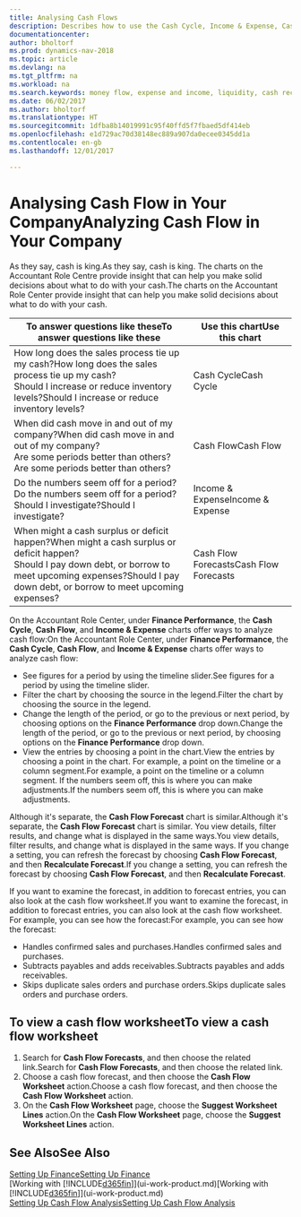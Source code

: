 ```yaml
---
title: Analysing Cash Flows
description: Describes how to use the Cash Cycle, Income & Expense, Cash Flow, and Cash Flow Forecast charts to analyze the past and future flow of money in and out of your company.
documentationcenter: 
author: bholtorf
ms.prod: dynamics-nav-2018
ms.topic: article
ms.devlang: na
ms.tgt_pltfrm: na
ms.workload: na
ms.search.keywords: money flow, expense and income, liquidity, cash receipts minus cash payments, Cartera
ms.date: 06/02/2017
ms.author: bholtorf
ms.translationtype: HT
ms.sourcegitcommit: 1dfba8b14019991c95f40ffd5f7fbaed5df414eb
ms.openlocfilehash: e1d729ac70d38148ec889a907da0ecee0345dd1a
ms.contentlocale: en-gb
ms.lasthandoff: 12/01/2017

---
```

# <a name="analyzing-cash-flow-in-your-company"></a><span data-ttu-id="30a4c-103">Analysing Cash Flow in Your Company</span><span class="sxs-lookup"><span data-stu-id="30a4c-103">Analyzing Cash Flow in Your Company</span></span>
<span data-ttu-id="30a4c-104">As they say, cash is king.</span><span class="sxs-lookup"><span data-stu-id="30a4c-104">As they say, cash is king.</span></span> <span data-ttu-id="30a4c-105">The charts on the Accountant Role Centre provide insight that can help you make solid decisions about what to do with your cash.</span><span class="sxs-lookup"><span data-stu-id="30a4c-105">The charts on the Accountant Role Center provide insight that can help you make solid decisions about what to do with your cash.</span></span>  

| <span data-ttu-id="30a4c-106">To answer questions like these</span><span class="sxs-lookup"><span data-stu-id="30a4c-106">To answer questions like these</span></span> | <span data-ttu-id="30a4c-107">Use this chart</span><span class="sxs-lookup"><span data-stu-id="30a4c-107">Use this chart</span></span> |
| --- | --- |
| <span data-ttu-id="30a4c-108">How long does the sales process tie up my cash?</span><span class="sxs-lookup"><span data-stu-id="30a4c-108">How long does the sales process tie up my cash?</span></span></br> <span data-ttu-id="30a4c-109">Should I increase or reduce inventory levels?</span><span class="sxs-lookup"><span data-stu-id="30a4c-109">Should I increase or reduce inventory levels?</span></span> |<span data-ttu-id="30a4c-110">Cash Cycle</span><span class="sxs-lookup"><span data-stu-id="30a4c-110">Cash Cycle</span></span> |
| <span data-ttu-id="30a4c-111">When did cash move in and out of my company?</span><span class="sxs-lookup"><span data-stu-id="30a4c-111">When did cash move in and out of my company?</span></span></br> <span data-ttu-id="30a4c-112">Are some periods better than others?</span><span class="sxs-lookup"><span data-stu-id="30a4c-112">Are some periods better than others?</span></span> |<span data-ttu-id="30a4c-113">Cash Flow</span><span class="sxs-lookup"><span data-stu-id="30a4c-113">Cash Flow</span></span> |
| <span data-ttu-id="30a4c-114">Do the numbers seem off for a period?</span><span class="sxs-lookup"><span data-stu-id="30a4c-114">Do the numbers seem off for a period?</span></span></br> <span data-ttu-id="30a4c-115">Should I investigate?</span><span class="sxs-lookup"><span data-stu-id="30a4c-115">Should I investigate?</span></span> |<span data-ttu-id="30a4c-116">Income & Expense</span><span class="sxs-lookup"><span data-stu-id="30a4c-116">Income & Expense</span></span> |
| <span data-ttu-id="30a4c-117">When might a cash surplus or deficit happen?</span><span class="sxs-lookup"><span data-stu-id="30a4c-117">When might a cash surplus or deficit happen?</span></span></br> <span data-ttu-id="30a4c-118">Should I pay down debt, or borrow to meet upcoming expenses?</span><span class="sxs-lookup"><span data-stu-id="30a4c-118">Should I pay down debt, or borrow to meet upcoming expenses?</span></span> |<span data-ttu-id="30a4c-119">Cash Flow Forecasts</span><span class="sxs-lookup"><span data-stu-id="30a4c-119">Cash Flow Forecasts</span></span> |

<span data-ttu-id="30a4c-120">On the Accountant Role Center, under **Finance Performance**, the **Cash Cycle**, **Cash Flow**, and **Income & Expense** charts offer ways to analyze cash flow:</span><span class="sxs-lookup"><span data-stu-id="30a4c-120">On the Accountant Role Center, under **Finance Performance**, the **Cash Cycle**, **Cash Flow**, and **Income & Expense** charts offer ways to analyze cash flow:</span></span>  

* <span data-ttu-id="30a4c-121">See figures for a period by using the timeline slider.</span><span class="sxs-lookup"><span data-stu-id="30a4c-121">See figures for a period by using the timeline slider.</span></span>  
* <span data-ttu-id="30a4c-122">Filter the chart by choosing the source in the legend.</span><span class="sxs-lookup"><span data-stu-id="30a4c-122">Filter the chart by choosing the source in the legend.</span></span>  
* <span data-ttu-id="30a4c-123">Change the length of the period, or go to the previous or next period, by choosing options on the **Finance Performance** drop down.</span><span class="sxs-lookup"><span data-stu-id="30a4c-123">Change the length of the period, or go to the previous or next period, by choosing options on the **Finance Performance** drop down.</span></span>  
* <span data-ttu-id="30a4c-124">View the entries by choosing a point in the chart.</span><span class="sxs-lookup"><span data-stu-id="30a4c-124">View the entries by choosing a point in the chart.</span></span> <span data-ttu-id="30a4c-125">For example, a point on the timeline or a column segment.</span><span class="sxs-lookup"><span data-stu-id="30a4c-125">For example, a point on the timeline or a column segment.</span></span> <span data-ttu-id="30a4c-126">If the numbers seem off, this is where you can make adjustments.</span><span class="sxs-lookup"><span data-stu-id="30a4c-126">If the numbers seem off, this is where you can make adjustments.</span></span>  

<span data-ttu-id="30a4c-127">Although it's separate, the **Cash Flow Forecast** chart is similar.</span><span class="sxs-lookup"><span data-stu-id="30a4c-127">Although it's separate, the **Cash Flow Forecast** chart is similar.</span></span> <span data-ttu-id="30a4c-128">You view details, filter results, and change what is displayed in the same ways.</span><span class="sxs-lookup"><span data-stu-id="30a4c-128">You view details, filter results, and change what is displayed in the same ways.</span></span> <span data-ttu-id="30a4c-129">If you change a setting, you can refresh the forecast by choosing **Cash Flow Forecast**, and then **Recalculate Forecast**.</span><span class="sxs-lookup"><span data-stu-id="30a4c-129">If you change a setting, you can refresh the forecast by choosing **Cash Flow Forecast**, and then **Recalculate Forecast**.</span></span>

<span data-ttu-id="30a4c-130">If you want to examine the forecast, in addition to forecast entries, you can also look at the cash flow worksheet.</span><span class="sxs-lookup"><span data-stu-id="30a4c-130">If you want to examine the forecast, in addition to forecast entries, you can also look at the cash flow worksheet.</span></span> <span data-ttu-id="30a4c-131">For example, you can see how the forecast:</span><span class="sxs-lookup"><span data-stu-id="30a4c-131">For example, you can see how the forecast:</span></span>

* <span data-ttu-id="30a4c-132">Handles confirmed sales and purchases.</span><span class="sxs-lookup"><span data-stu-id="30a4c-132">Handles confirmed sales and purchases.</span></span>  
* <span data-ttu-id="30a4c-133">Subtracts payables and adds receivables.</span><span class="sxs-lookup"><span data-stu-id="30a4c-133">Subtracts payables and adds receivables.</span></span>  
* <span data-ttu-id="30a4c-134">Skips duplicate sales orders and purchase orders.</span><span class="sxs-lookup"><span data-stu-id="30a4c-134">Skips duplicate sales orders and purchase orders.</span></span>  

## <a name="to-view-a-cash-flow-worksheet"></a><span data-ttu-id="30a4c-135">To view a cash flow worksheet</span><span class="sxs-lookup"><span data-stu-id="30a4c-135">To view a cash flow worksheet</span></span>
1. <span data-ttu-id="30a4c-136">Search for **Cash Flow Forecasts**, and then choose the related link.</span><span class="sxs-lookup"><span data-stu-id="30a4c-136">Search for **Cash Flow Forecasts**, and then choose the related link.</span></span>  
2. <span data-ttu-id="30a4c-137">Choose a cash flow forecast, and then choose the **Cash Flow Worksheet** action.</span><span class="sxs-lookup"><span data-stu-id="30a4c-137">Choose a cash flow forecast, and then choose the **Cash Flow Worksheet** action.</span></span>  
3. <span data-ttu-id="30a4c-138">On the **Cash Flow Worksheet** page, choose the **Suggest Worksheet Lines** action.</span><span class="sxs-lookup"><span data-stu-id="30a4c-138">On the **Cash Flow Worksheet** page, choose the **Suggest Worksheet Lines** action.</span></span>  

## <a name="see-also"></a><span data-ttu-id="30a4c-139">See Also</span><span class="sxs-lookup"><span data-stu-id="30a4c-139">See Also</span></span>
[<span data-ttu-id="30a4c-140">Setting Up Finance</span><span class="sxs-lookup"><span data-stu-id="30a4c-140">Setting Up Finance</span></span>](finance-setup-finance.md)  
<span data-ttu-id="30a4c-141">[Working with [!INCLUDE[d365fin](includes/d365fin_md.md)]](ui-work-product.md)</span><span class="sxs-lookup"><span data-stu-id="30a4c-141">[Working with [!INCLUDE[d365fin](includes/d365fin_md.md)]](ui-work-product.md)</span></span>  
[<span data-ttu-id="30a4c-142">Setting Up Cash Flow Analysis</span><span class="sxs-lookup"><span data-stu-id="30a4c-142">Setting Up Cash Flow Analysis</span></span>](finance-setup-cash-flow-analyses.md)  

